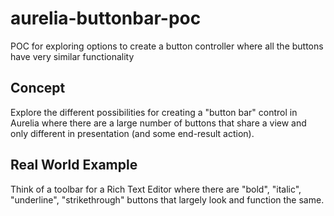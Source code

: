 # aurelia-buttonbar-poc
POC for exploring options to create a button controller where all the buttons have very similar functionality

## Concept
Explore the different possibilities for creating a "button bar" control in Aurelia where there are a large number of buttons that share a view and only different in presentation (and some end-result action).

## Real World Example
Think of a toolbar for a Rich Text Editor where there are "bold", "italic", "underline", "strikethrough" buttons that largely look and function the same.
